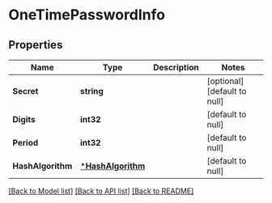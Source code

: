 # OneTimePasswordInfo

## Properties
Name | Type | Description | Notes
------------ | ------------- | ------------- | -------------
**Secret** | **string** |  | [optional] [default to null]
**Digits** | **int32** |  | [default to null]
**Period** | **int32** |  | [default to null]
**HashAlgorithm** | [***HashAlgorithm**](HashAlgorithm.md) |  | [default to null]

[[Back to Model list]](../README.md#documentation-for-models) [[Back to API list]](../README.md#documentation-for-api-endpoints) [[Back to README]](../README.md)



